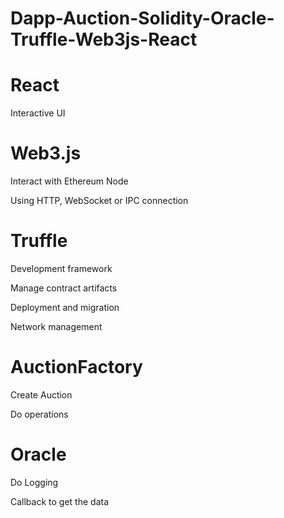 # Dapp-Auction-Solidity-Oracle-Truffle-Web3js-React

# React
Interactive UI

# Web3.js

Interact with Ethereum Node

Using HTTP, WebSocket or IPC connection


# Truffle

Development framework

Manage contract artifacts

Deployment and migration

Network management


# AuctionFactory

Create Auction

Do operations

# Oracle

Do Logging

Callback to get the data
